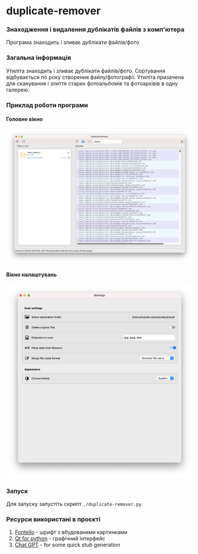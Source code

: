 # duplicate-remover
### Знаходження і видалення дублікатів файлів з комп'ютера

Програма знаходить і зливає дублікати файлів/фото

### Загальна інформація
Утиліта знаходить і зливає дублікати файлів/фото. Сортування відбувається по року створення файлу/фотографії. Утиліта призачена для сканування і злиття старих фотоальбомів та фотоархівів в одну галерею. 

### Приклад роботи програми
#### Головне вікно
![Головне вікно](https://raw.githubusercontent.com/mykolasopushynskyy/duplicate-remover/main/assets/main_window.png)

#### Вікно налаштувань
![Вікно налаштувань](https://raw.githubusercontent.com/mykolasopushynskyy/duplicate-remover/main/assets/settings_window.png)

### Запуск 
Для запуску запустіть скрипт `./duplicate-remover.py`. 

### Ресурси використані в проєкті
1. [Fontello](https://fontello.com/) - шрифт з вбудованими картинками
1. [Qt for python](https://wiki.qt.io/Qt_for_Python) - графічний інтерфейс
1. [Chat GPT](https://chatgpt.com/) - for some quick stub generation
